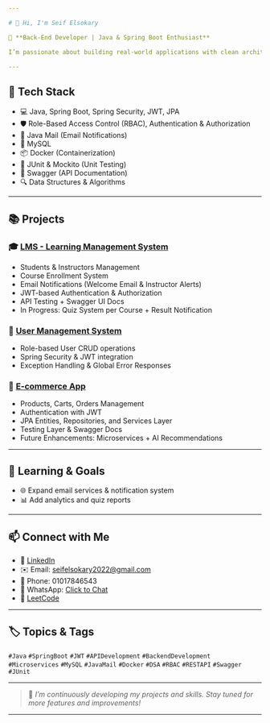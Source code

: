 ```yaml
---

# 👋 Hi, I'm Seif Elsokary

🔧 **Back-End Developer | Java & Spring Boot Enthusiast**

I’m passionate about building real-world applications with clean architecture, scalable design, and secure APIs. Currently focused on enhancing my skills in Spring Boot, REST APIs, Security.

---
```


## 🚀 Tech Stack

* 💻 Java, Spring Boot, Spring Security, JWT, JPA
* 🛡️ Role-Based Access Control (RBAC), Authentication & Authorization
* 📧 Java Mail (Email Notifications)
* 🐬 MySQL
* 📦 Docker (Containerization)
* 🧪 JUnit & Mockito (Unit Testing)
* 📘 Swagger (API Documentation)
* 🔍 Data Structures & Algorithms

---

## 📚 Projects

### 🎓 [LMS - Learning Management System](https://github.com/Seif-Elsokary/LMS)

* Students & Instructors Management
* Course Enrollment System
* Email Notifications (Welcome Email & Instructor Alerts)
* JWT-based Authentication & Authorization
* API Testing + Swagger UI Docs
* In Progress: Quiz System per Course + Result Notification

### 👤 [User Management System](https://github.com/Seif-Elsokary/user_managment_System)

* Role-based User CRUD operations
* Spring Security & JWT integration
* Exception Handling & Global Error Responses

### 🛒 [E-commerce App](https://github.com/Seif-Elsokary/ecommerce_app)

* Products, Carts, Orders Management
* Authentication with JWT
* JPA Entities, Repositories, and Services Layer
* Testing Layer & Swagger Docs
* Future Enhancements: Microservices + AI Recommendations

---

## 🧠 Learning & Goals
* 🌐 Expand email services & notification system
* 📊 Add analytics and quiz reports

---

## 📫 Connect with Me

* 💼 [LinkedIn](https://www.linkedin.com/in/seif-elsokary-350233256/)
* ✉️ Email: [seifelsokary2022@gmail.com](mailto:seifelsokary2022@gmail.com)
* 📱 Phone: 01017846543
* 📱 WhatsApp: [Click to Chat](https://wa.me/01017846543)
* 🧠 [LeetCode](https://leetcode.com/u/seifsoliman/)

---

## 🏷 Topics & Tags

`#Java` `#SpringBoot` `#JWT` `#APIDevelopment` `#BackendDevelopment` `#Microservices` `#MySQL` `#JavaMail` `#Docker` `#DSA` `#RBAC` `#RESTAPI` `#Swagger` `#JUnit`

---

> 🚧 *I’m continuously developing my projects and skills. Stay tuned for more features and improvements!*

---
